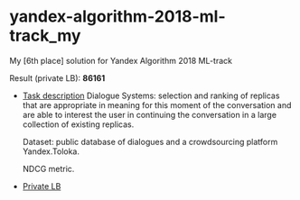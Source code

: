 # yandex-algorithm-2018-ml-track_my
My [6th place] solution for Yandex Algorithm 2018 ML-track

Result (private LB): **86161**

- [Task description](https://contest.yandex.ru/algorithm2018/contest/7914/problems/)
  Dialogue Systems: selection and ranking of replicas that are appropriate in meaning for this moment of the conversation and are able to interest the user in continuing the conversation in a large collection of existing replicas.  
  
  Dataset: public database of dialogues and a crowdsourcing platform Yandex.Toloka.
  
  NDCG metric. 
- [Private LB](https://contest.yandex.ru/algorithm2018/contest/7914/standings/)
